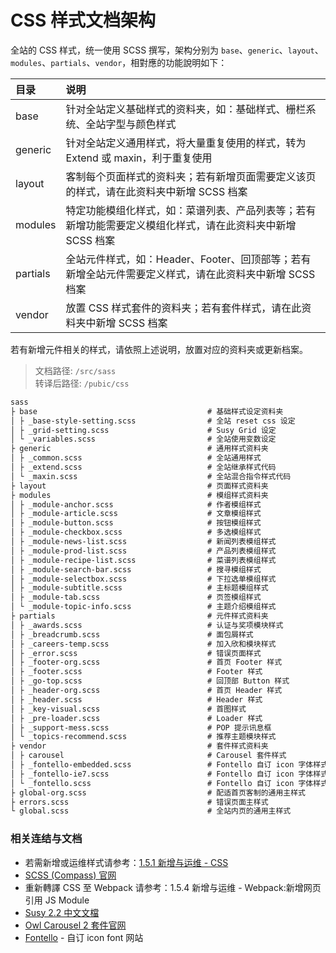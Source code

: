 # CSS 样式文档架构

全站的 CSS 样式，统一使用 SCSS 撰写，架构分别为 `base`、`generic`、`layout`、`modules`、`partials`、`vendor`，相對應的功能說明如下：

| 目录 | 说明 |
| :--- | :--- |
| base | 针对全站定义基础样式的资料夹，如：基础样式、栅栏系统、全站字型与颜色样式 |
| generic | 针对全站定义通用样式，将大量重复使用的样式，转为 Extend 或 maxin，利于重复使用 |
| layout | 客制每个页面样式的资料夹；若有新增页面需要定义该页的样式，请在此资料夹中新增 SCSS 档案 |
| modules | 特定功能模组化样式，如：菜谱列表、产品列表等；若有新增功能需要定义模组化样式，请在此资料夹中新增 SCSS 档案 |
| partials | 全站元件样式，如：Header、Footer、回顶部等；若有新增全站元件需要定义样式，请在此资料夹中新增 SCSS 档案 |
| vendor | 放置 CSS 样式套件的资料夹；若有套件样式，请在此资料夹中新增 SCSS 档案 |

若有新增元件相关的样式，请依照上述说明，放置对应的资料夹或更新档案。
<br/>
> 文档路径: `/src/sass`  
> 转译后路径: `/pubic/css`

```markdown
sass
├ base                                      # 基础样式设定资料夹
│ ├ _base-style-setting.scss                # 全站 reset css 设定   
│ ├ _grid-setting.scss                      # Susy Grid 设定
│ └ _variables.scss                         # 全站使用变数设定
├ generic                                   # 通用样式资料夹
│ ├ _common.scss                            # 全站通用样式
│ ├ _extend.scss                            # 全站继承样式代码
│ └ _maxin.scss                             # 全站混合指令样式代码
├ layout                                    # 页面样式资料夹
├ modules                                   # 模组样式资料夹
│ ├ _module-anchor.scss                     # 作者模组样式
│ ├ _module-article.scss                    # 文章模组样式
│ ├ _module-button.scss                     # 按钮模组样式
│ ├ _module-checkbox.scss                   # 多选模组样式
│ ├ _module-news-list.scss                  # 新闻列表模组样式
│ ├ _module-prod-list.scss                  # 产品列表模组样式
│ ├ _module-recipe-list.scss                # 菜谱列表模组样式
│ ├ _module-search-bar.scss                 # 搜寻模组样式
│ ├ _module-selectbox.scss                  # 下拉选单模组样式
│ ├ _module-subtitle.scss                   # 主标题模组样式
│ ├ _module-tab.scss                        # 页签模组样式
│ └ _module-topic-info.scss                 # 主题介绍模组样式
├ partials                                  # 元件样式资料夹
│ ├ _awards.scss                            # 认证与奖项模块样式
│ ├ _breadcrumb.scss                        # 面包屑样式
│ ├ _careers-temp.scss                      # 加入欣和模块样式
│ ├ _error.scss                             # 错误页面样式
│ ├ _footer-org.scss                        # 首页 Footer 样式
│ ├ _footer.scss                            # Footer 样式
│ ├ _go-top.scss                            # 回顶部 Button 样式
│ ├ _header-org.scss                        # 首页 Header 样式
│ ├ _header.scss                            # Header 样式
│ ├ _key-visual.scss                        # 首图样式
│ ├ _pre-loader.scss                        # Loader 样式
│ ├ _support-mess.scss                      # POP 提示讯息框
│ └ _topics-recommend.scss                  # 推荐主题模块样式
├ vendor                                    # 套件样式资料夹
│ ├ carousel                                # Carousel 套件样式
│ ├ _fontello-embedded.scss                 # Fontello 自订 icon 字体样式 嵌入式
│ ├ _fontello-ie7.scss                      # Fontello 自订 icon 字体样式 for IE7
│ └ _fontello.scss                          # Fontello 自订 icon 字体样式
├ global-org.scss                           # 配适首页客制的通用主样式
├ errors.scss                               # 错误页面主样式
└ global.scss                               # 全站内页的通用主样式
```
### 相关连结与文档
* 若需新增或运维样式请参考：[1.5.1 新增与运维 - CSS](/maintain/maintain-css.md)
* [SCSS \(Compass\) 官网](http://compass-style.org/)
* 重新轉譯 CSS 至 Webpack 请参考：1.5.4 新增与运维 - Webpack:新增网页引用 JS Module
* [Susy 2.2 中文文檔](https://www.w3cplus.com/preprocessor/susy-docs.html)
* [Owl Carousel 2 套件官网](https://owlcarousel2.github.io/OwlCarousel2/)
* [Fontello](http://fontello.com/) - 自订 icon font 网站




